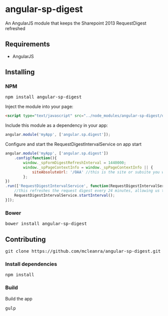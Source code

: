 # angular-sp-digest
An AngularJS module that keeps the Sharepoint 2013 RequestDigest refreshed

## Requirements

 - AngularJS

## Installing

### NPM

<pre>npm install angular-sp-digest</pre>

Inject the module into your page:

```html
<script type="text/javascript" src="../node_modules/angular-sp-digest/dist/angular-sp-digest.min.js"></script>
```

Include this module as a dependency in your app:

```javascript
angular.module('myApp', ['angular.sp.digest']);
```

Configure and start the RequestDigestIntervalService on app start

```javascript
angular.module('myApp', ['angular.sp.digest'])
    .config(function(){
        window._spFormDigestRefreshInterval = 1440000;
        window._spPageContextInfo = window._spPageContextInfo || {
            siteAbsoluteUrl: '/OAA' //this is the site or subsite you want to write to
        };
})
.run(['RequestDigestIntervalService', function(RequestDigestIntervalService){
    //this refreshes the request digest every 24 minutes, allowing us to post info to SharePoint
    RequestDigestIntervalService.startInterval();
}]);
```

### Bower

<pre>bower install angular-sp-digest</pre>

## Contributing

<pre>git clone https://github.com/mcleanra/angular-sp-digest.git</pre>

### Install dependencies

<pre>npm install</pre>

### Build

Build the app

<pre>gulp</pre>